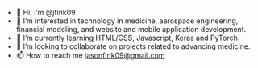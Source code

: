 - 👋 Hi, I’m @jfink09
- 👀 I’m interested in technology in medicine, aerospace engineering, financial modeling, and website and mobile application development.
- 🌱 I’m currently learning HTML/CSS, Javascript, Keras and PyTorch.
- 💞️ I’m looking to collaborate on projects related to advancing medicine.
- 📫 How to reach me jasonfink09@gmail.com

<!---
jfink09/jfink09 is a ✨ special ✨ repository because its `README.md` (this file) appears on your GitHub profile.
You can click the Preview link to take a look at your changes.
--->
